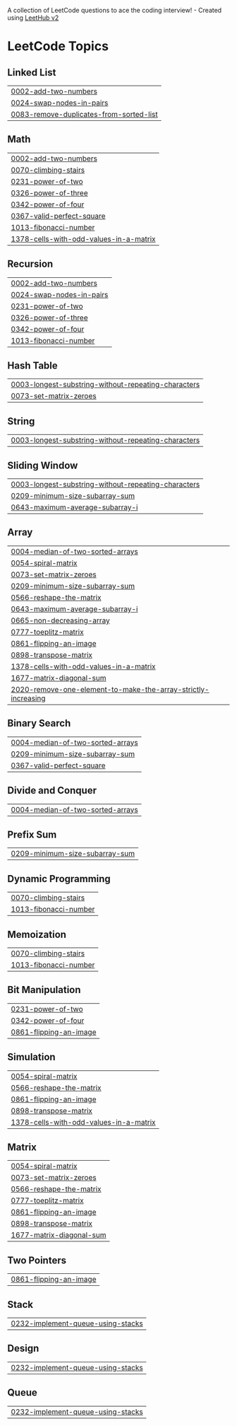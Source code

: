 A collection of LeetCode questions to ace the coding interview! - Created using [LeetHub v2](https://github.com/arunbhardwaj/LeetHub-2.0)
<!---LeetCode Topics Start-->
# LeetCode Topics
## Linked List
|  |
| ------- |
| [0002-add-two-numbers](https://github.com/vanshikaburisetty/leetcode/tree/master/0002-add-two-numbers) |
| [0024-swap-nodes-in-pairs](https://github.com/vanshikaburisetty/leetcode/tree/master/0024-swap-nodes-in-pairs) |
| [0083-remove-duplicates-from-sorted-list](https://github.com/vanshikaburisetty/leetcode/tree/master/0083-remove-duplicates-from-sorted-list) |
## Math
|  |
| ------- |
| [0002-add-two-numbers](https://github.com/vanshikaburisetty/leetcode/tree/master/0002-add-two-numbers) |
| [0070-climbing-stairs](https://github.com/vanshikaburisetty/leetcode/tree/master/0070-climbing-stairs) |
| [0231-power-of-two](https://github.com/vanshikaburisetty/leetcode/tree/master/0231-power-of-two) |
| [0326-power-of-three](https://github.com/vanshikaburisetty/leetcode/tree/master/0326-power-of-three) |
| [0342-power-of-four](https://github.com/vanshikaburisetty/leetcode/tree/master/0342-power-of-four) |
| [0367-valid-perfect-square](https://github.com/vanshikaburisetty/leetcode/tree/master/0367-valid-perfect-square) |
| [1013-fibonacci-number](https://github.com/vanshikaburisetty/leetcode/tree/master/1013-fibonacci-number) |
| [1378-cells-with-odd-values-in-a-matrix](https://github.com/vanshikaburisetty/leetcode/tree/master/1378-cells-with-odd-values-in-a-matrix) |
## Recursion
|  |
| ------- |
| [0002-add-two-numbers](https://github.com/vanshikaburisetty/leetcode/tree/master/0002-add-two-numbers) |
| [0024-swap-nodes-in-pairs](https://github.com/vanshikaburisetty/leetcode/tree/master/0024-swap-nodes-in-pairs) |
| [0231-power-of-two](https://github.com/vanshikaburisetty/leetcode/tree/master/0231-power-of-two) |
| [0326-power-of-three](https://github.com/vanshikaburisetty/leetcode/tree/master/0326-power-of-three) |
| [0342-power-of-four](https://github.com/vanshikaburisetty/leetcode/tree/master/0342-power-of-four) |
| [1013-fibonacci-number](https://github.com/vanshikaburisetty/leetcode/tree/master/1013-fibonacci-number) |
## Hash Table
|  |
| ------- |
| [0003-longest-substring-without-repeating-characters](https://github.com/vanshikaburisetty/leetcode/tree/master/0003-longest-substring-without-repeating-characters) |
| [0073-set-matrix-zeroes](https://github.com/vanshikaburisetty/leetcode/tree/master/0073-set-matrix-zeroes) |
## String
|  |
| ------- |
| [0003-longest-substring-without-repeating-characters](https://github.com/vanshikaburisetty/leetcode/tree/master/0003-longest-substring-without-repeating-characters) |
## Sliding Window
|  |
| ------- |
| [0003-longest-substring-without-repeating-characters](https://github.com/vanshikaburisetty/leetcode/tree/master/0003-longest-substring-without-repeating-characters) |
| [0209-minimum-size-subarray-sum](https://github.com/vanshikaburisetty/leetcode/tree/master/0209-minimum-size-subarray-sum) |
| [0643-maximum-average-subarray-i](https://github.com/vanshikaburisetty/leetcode/tree/master/0643-maximum-average-subarray-i) |
## Array
|  |
| ------- |
| [0004-median-of-two-sorted-arrays](https://github.com/vanshikaburisetty/leetcode/tree/master/0004-median-of-two-sorted-arrays) |
| [0054-spiral-matrix](https://github.com/vanshikaburisetty/leetcode/tree/master/0054-spiral-matrix) |
| [0073-set-matrix-zeroes](https://github.com/vanshikaburisetty/leetcode/tree/master/0073-set-matrix-zeroes) |
| [0209-minimum-size-subarray-sum](https://github.com/vanshikaburisetty/leetcode/tree/master/0209-minimum-size-subarray-sum) |
| [0566-reshape-the-matrix](https://github.com/vanshikaburisetty/leetcode/tree/master/0566-reshape-the-matrix) |
| [0643-maximum-average-subarray-i](https://github.com/vanshikaburisetty/leetcode/tree/master/0643-maximum-average-subarray-i) |
| [0665-non-decreasing-array](https://github.com/vanshikaburisetty/leetcode/tree/master/0665-non-decreasing-array) |
| [0777-toeplitz-matrix](https://github.com/vanshikaburisetty/leetcode/tree/master/0777-toeplitz-matrix) |
| [0861-flipping-an-image](https://github.com/vanshikaburisetty/leetcode/tree/master/0861-flipping-an-image) |
| [0898-transpose-matrix](https://github.com/vanshikaburisetty/leetcode/tree/master/0898-transpose-matrix) |
| [1378-cells-with-odd-values-in-a-matrix](https://github.com/vanshikaburisetty/leetcode/tree/master/1378-cells-with-odd-values-in-a-matrix) |
| [1677-matrix-diagonal-sum](https://github.com/vanshikaburisetty/leetcode/tree/master/1677-matrix-diagonal-sum) |
| [2020-remove-one-element-to-make-the-array-strictly-increasing](https://github.com/vanshikaburisetty/leetcode/tree/master/2020-remove-one-element-to-make-the-array-strictly-increasing) |
## Binary Search
|  |
| ------- |
| [0004-median-of-two-sorted-arrays](https://github.com/vanshikaburisetty/leetcode/tree/master/0004-median-of-two-sorted-arrays) |
| [0209-minimum-size-subarray-sum](https://github.com/vanshikaburisetty/leetcode/tree/master/0209-minimum-size-subarray-sum) |
| [0367-valid-perfect-square](https://github.com/vanshikaburisetty/leetcode/tree/master/0367-valid-perfect-square) |
## Divide and Conquer
|  |
| ------- |
| [0004-median-of-two-sorted-arrays](https://github.com/vanshikaburisetty/leetcode/tree/master/0004-median-of-two-sorted-arrays) |
## Prefix Sum
|  |
| ------- |
| [0209-minimum-size-subarray-sum](https://github.com/vanshikaburisetty/leetcode/tree/master/0209-minimum-size-subarray-sum) |
## Dynamic Programming
|  |
| ------- |
| [0070-climbing-stairs](https://github.com/vanshikaburisetty/leetcode/tree/master/0070-climbing-stairs) |
| [1013-fibonacci-number](https://github.com/vanshikaburisetty/leetcode/tree/master/1013-fibonacci-number) |
## Memoization
|  |
| ------- |
| [0070-climbing-stairs](https://github.com/vanshikaburisetty/leetcode/tree/master/0070-climbing-stairs) |
| [1013-fibonacci-number](https://github.com/vanshikaburisetty/leetcode/tree/master/1013-fibonacci-number) |
## Bit Manipulation
|  |
| ------- |
| [0231-power-of-two](https://github.com/vanshikaburisetty/leetcode/tree/master/0231-power-of-two) |
| [0342-power-of-four](https://github.com/vanshikaburisetty/leetcode/tree/master/0342-power-of-four) |
| [0861-flipping-an-image](https://github.com/vanshikaburisetty/leetcode/tree/master/0861-flipping-an-image) |
## Simulation
|  |
| ------- |
| [0054-spiral-matrix](https://github.com/vanshikaburisetty/leetcode/tree/master/0054-spiral-matrix) |
| [0566-reshape-the-matrix](https://github.com/vanshikaburisetty/leetcode/tree/master/0566-reshape-the-matrix) |
| [0861-flipping-an-image](https://github.com/vanshikaburisetty/leetcode/tree/master/0861-flipping-an-image) |
| [0898-transpose-matrix](https://github.com/vanshikaburisetty/leetcode/tree/master/0898-transpose-matrix) |
| [1378-cells-with-odd-values-in-a-matrix](https://github.com/vanshikaburisetty/leetcode/tree/master/1378-cells-with-odd-values-in-a-matrix) |
## Matrix
|  |
| ------- |
| [0054-spiral-matrix](https://github.com/vanshikaburisetty/leetcode/tree/master/0054-spiral-matrix) |
| [0073-set-matrix-zeroes](https://github.com/vanshikaburisetty/leetcode/tree/master/0073-set-matrix-zeroes) |
| [0566-reshape-the-matrix](https://github.com/vanshikaburisetty/leetcode/tree/master/0566-reshape-the-matrix) |
| [0777-toeplitz-matrix](https://github.com/vanshikaburisetty/leetcode/tree/master/0777-toeplitz-matrix) |
| [0861-flipping-an-image](https://github.com/vanshikaburisetty/leetcode/tree/master/0861-flipping-an-image) |
| [0898-transpose-matrix](https://github.com/vanshikaburisetty/leetcode/tree/master/0898-transpose-matrix) |
| [1677-matrix-diagonal-sum](https://github.com/vanshikaburisetty/leetcode/tree/master/1677-matrix-diagonal-sum) |
## Two Pointers
|  |
| ------- |
| [0861-flipping-an-image](https://github.com/vanshikaburisetty/leetcode/tree/master/0861-flipping-an-image) |
## Stack
|  |
| ------- |
| [0232-implement-queue-using-stacks](https://github.com/vanshikaburisetty/leetcode/tree/master/0232-implement-queue-using-stacks) |
## Design
|  |
| ------- |
| [0232-implement-queue-using-stacks](https://github.com/vanshikaburisetty/leetcode/tree/master/0232-implement-queue-using-stacks) |
## Queue
|  |
| ------- |
| [0232-implement-queue-using-stacks](https://github.com/vanshikaburisetty/leetcode/tree/master/0232-implement-queue-using-stacks) |
<!---LeetCode Topics End-->